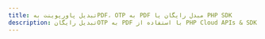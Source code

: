 ---title: تبدیل پاورپوینت بهPDF، OTP به PDF مبدل رایگان یا PHP SDKdescription: تبدیل رایگانOTP به PDF با استفاده از PHP Cloud APIs & SDK. همچنین اسناد Microsoft PowerPoint را در Cloud ایجاد، ویرایش و رندر کنید.---
